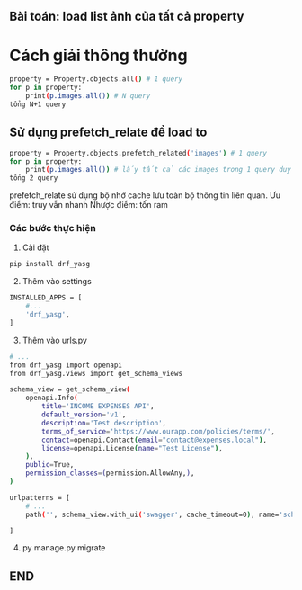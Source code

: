 ## Bài toán: load list ảnh của tất cả property

# Cách giải thông thường
```bash
property = Property.objects.all() # 1 query
for p in property:
    print(p.images.all()) # N query
tổng N+1 query
```


## Sử dụng prefetch_relate để load to

```bash
property = Property.objects.prefetch_related('images') # 1 query
for p in property:
    print(p.images.all()) # lấy tất cả các images trong 1 query duy nhất
tổng 2 query
```

prefetch_relate sử dụng bộ nhớ cache lưu toàn bộ thông tin liên quan.
Ưu điểm: truy vẫn nhanh
Nhược điểm: tốn ram


<!-- Hiển thị danh sách api tại trang / bằng drf_yasg -->
### Các bước thực hiện

1. Cài đặt
```sh
pip install drf_yasg
```

2. Thêm vào settings
```sh
INSTALLED_APPS = [
    #...
    'drf_yasg',
]
```

3. Thêm vào urls.py
```sh
# ...
from drf_yasg import openapi
from drf_yasg.views import get_schema_views

schema_view = get_schema_view(
    openapi.Info(
        title='INCOME EXPENSES API',
        default_version='v1',
        description='Test description',
        terms_of_service='https://www.ourapp.com/policies/terms/',
        contact=openapi.Contact(email="contact@expenses.local"),
        license=openapi.License(name="Test License"),
    ),
    public=True,
    permission_classes=(permission.AllowAny,),
)

urlpatterns = [
    # ...
    path('', schema_view.with_ui('swagger', cache_timeout=0), name='schema-swagger-ui'),

]
```
4. py manage.py migrate

## END